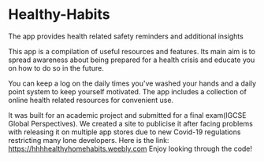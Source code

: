 # Healthy-Habits
The app provides health related safety reminders and additional insights

This app is a compilation of useful resources and features. Its main aim is to spread awareness about being prepared for a health crisis and educate you on how to do so in the future.

You can keep a log on the daily times you've washed your hands and a daily point system to keep yourself motivated.
The app includes a collection of online health related resources for convenient use.

It was built for an academic project and submitted for a final exam(IGCSE Global Perspectives).
We created a site to publicise it after facing problems with releasing it on multiple app stores due to new Covid-19 regulations restricting many lone developers. Here is the link: https://hhhhealthyhomehabits.weebly.com
Enjoy looking through the code!
